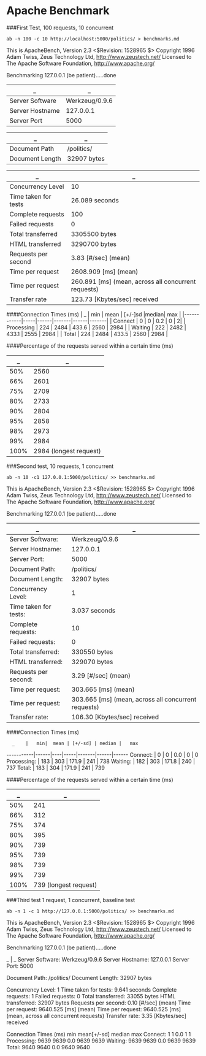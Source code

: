 Apache Benchmark
===============================================================


###First Test, 100 requests, 10 concurrent

```ab -n 100 -c 10 http://localhost:5000/politics/ > benchmarks.md```


This is ApacheBench, Version 2.3 <$Revision: 1528965 $>
Copyright 1996 Adam Twiss, Zeus Technology Ltd, http://www.zeustech.net/
Licensed to The Apache Software Foundation, http://www.apache.org/

Benchmarking 127.0.0.1 (be patient).....done

|_                  |                   _  |
|-------------------|----------------------|
| Server Software   |       Werkzeug/0.9.6 |
| Server Hostname   |        127.0.0.1     |
| Server Port       |            5000      |


 _               |                 _  
-----------------|--------------------
 Document Path   |        /politics/  
 Document Length |      32907 bytes   


 _        |      _         
 ------------------- | ----------------
Concurrency Level    |   10
Time taken for tests |   26.089 seconds
Complete requests   |    100
Failed requests|        0
Total transferred|     3305500 bytes
HTML transferred|      3290700 bytes
Requests per second |    3.83 [#/sec] (mean)
Time per request |       2608.909 [ms] (mean)
Time per request |       260.891 [ms] (mean, across all concurrent requests)
Transfer rate |          123.73 [Kbytes/sec] received

####Connection Times (ms)
|        _   | min | mean | [+/-]sd |median| max |
|------------|-----|------|-------|------|-------|
| Connect    |  0  |   0  |  0.2  |   0  |      2|
| Processing | 224 | 2484 | 433.6 | 2560 |  2984 |
| Waiting    | 222 | 2482 | 433.1 | 2555 |  2984 |
| Total      | 224 | 2484 | 433.5 | 2560 |  2984 |


####Percentage of the requests served within a certain time (ms)

_        |        _
-------|--------
 50%   |  2560 
  66%   |  2601 
  75%   |2709 
  80%   |2733 
  90%   |2804
  95%   |2858 
  98%   |2973 
  99%   |2984 
 100%   |2984 (longest request) 


###Second test, 10 requests, 1 concurrent
 
```ab -n 10 -c1 127.0.0.1:5000/politics/ >> benchmarks.md```
 
This is ApacheBench, Version 2.3 <$Revision: 1528965 $>
Copyright 1996 Adam Twiss, Zeus Technology Ltd, http://www.zeustech.net/
Licensed to The Apache Software Foundation, http://www.apache.org/

Benchmarking 127.0.0.1 (be patient).....done

_ | _
----|-----
Server Software:    |    Werkzeug/0.9.6
Server Hostname:    |    127.0.0.1
Server Port:       |     5000
Document Path:     |     /politics/
Document Length:   |     32907 bytes
Concurrency Level:   |   1
Time taken for tests: |  3.037 seconds
Complete requests:   |   10
Failed requests:    |    0
Total transferred:  |    330550 bytes
HTML transferred:   |    329070 bytes
Requests per second: |   3.29 [#/sec] (mean)
Time per request:    |   303.665 [ms] (mean)
Time per request:   |    303.665 [ms] (mean, across all concurrent requests)
Transfer rate:      |    106.30 [Kbytes/sec] received

####Connection Times (ms)

              
      _    |   min|  mean | [+/-sd] | median |   max
-----------|------|----|-----|-------|------|------
Connect:    |    0  |  0  |  0.0  |    0    |   0
Processing:  | 183 | 303 | 171.9  |  241   |  738
Waiting:    |  182 | 303  | 171.8  |  240   |  737
Total:     |   183 | 304 | 171.9  |  241   |  739

####Percentage of the requests served within a certain time (ms)

_ | _
---|----
  50%   | 241
  66%  |  312
  75%   | 374
  80%  |  395
  90%  |  739
  95%  |  739
  98%  |  739
  99%  |  739
 100%  |  739 (longest request)
 
###Third test 1 request, 1 concurrent, baseline test
 
```ab -n 1 -c 1 http://127.0.0.1:5000/politics/ >> benchmarks.md ```

This is ApacheBench, Version 2.3 <$Revision: 1528965 $>
Copyright 1996 Adam Twiss, Zeus Technology Ltd, http://www.zeustech.net/
Licensed to The Apache Software Foundation, http://www.apache.org/

Benchmarking 127.0.0.1 (be patient).....done

_ | _
Server Software:        Werkzeug/0.9.6
Server Hostname:        127.0.0.1
Server Port:            5000

Document Path:          /politics/
Document Length:        32907 bytes

Concurrency Level:      1
Time taken for tests:   9.641 seconds
Complete requests:      1
Failed requests:        0
Total transferred:      33055 bytes
HTML transferred:       32907 bytes
Requests per second:    0.10 [#/sec] (mean)
Time per request:       9640.525 [ms] (mean)
Time per request:       9640.525 [ms] (mean, across all concurrent requests)
Transfer rate:          3.35 [Kbytes/sec] received

Connection Times (ms)
              min  mean[+/-sd] median   max
Connect:        1    1   0.0      1       1
Processing:  9639 9639   0.0   9639    9639
Waiting:     9639 9639   0.0   9639    9639
Total:       9640 9640   0.0   9640    9640
